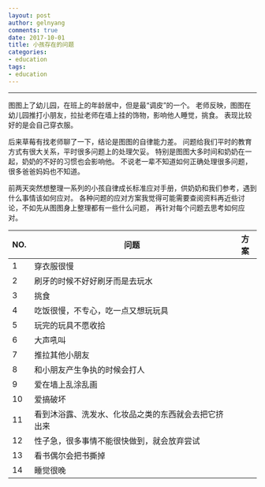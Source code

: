 ```yaml
---
layout: post
author: gelnyang
comments: true
date: 2017-10-01
title: 小孩存在的问题
categories:
- education
tags:
- education
---
```

---

图图上了幼儿园，在班上的年龄居中，但是最“调皮”的一个。
老师反映，图图在幼儿园推打小朋友，拉扯老师在墙上挂的饰物，影响他人睡觉，挑食。
表现比较好的是会自己穿衣服。

后来草莓有找老师聊了一下，结论是图图的自律能力差。
问题给我们平时的教育方式有很大关系，平时很多问题上的处理欠妥。
特别是图图大多时间和奶奶在一起，奶奶的不好的习惯也会影响他。
不说老一辈不知道如何正确处理很多问题，很多爸爸妈妈也不知道。

前两天突然想整理一系列的小孩自律成长标准应对手册，供奶奶和我们参考，遇到什么事情该如何应对。
各种问题的应对方案我觉得可能需要查阅资料再近些讨论，不如先从图图身上整理都有一些什么问题，
再针对每个问题去思考如何应对。

NO.|问题|方案
---|---|---
1|穿衣服很慢|
2|刷牙的时候不好好刷牙而是去玩水|
3|挑食
4|吃饭很慢，不专心，吃一点又想玩玩具
5|玩完的玩具不愿收拾
6|大声吼叫
7|推拉其他小朋友
8|和小朋友产生争执的时候会打人
9|爱在墙上乱涂乱画
10|爱搞破坏
11|看到沐浴露、洗发水、化妆品之类的东西就会去把它挤出来
12|性子急，很多事情不能很快做到，就会放弃尝试
13|看书偶尔会把书撕掉
14|睡觉很晚




